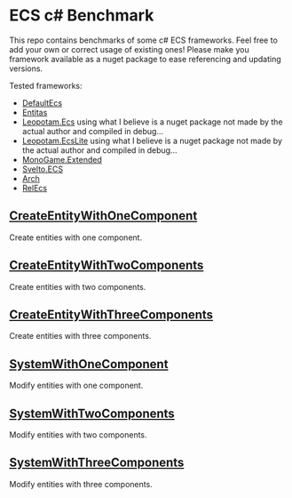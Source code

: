 # ECS c# Benchmark
This repo contains benchmarks of some c# ECS frameworks. Feel free to add your own or correct usage of existing ones! Please make you framework available as a nuget package to ease referencing and updating versions.

Tested frameworks:
- [DefaultEcs](https://github.com/Doraku/DefaultEcs)
- [Entitas](https://github.com/sschmid/Entitas-CSharp)
- [Leopotam.Ecs](https://github.com/Leopotam/ecs) using what I believe is a nuget package not made by the actual author and compiled in debug...
- [Leopotam.EcsLite](https://github.com/Leopotam/ecslite) using what I believe is a nuget package not made by the actual author and compiled in debug...
- [MonoGame.Extended](https://github.com/craftworkgames/MonoGame.Extended)
- [Svelto.ECS](https://github.com/sebas77/Svelto.ECS)
- [Arch](https://github.com/genaray/Arch)
- [RelEcs](https://github.com/Byteron/RelEcs)

## [CreateEntityWithOneComponent](results/Ecs.CSharp.Benchmark.CreateEntityWithOneComponent-report-github.md)
Create entities with one component.

## [CreateEntityWithTwoComponents](results/Ecs.CSharp.Benchmark.CreateEntityWithTwoComponents-report-github.md)
Create entities with two components.

## [CreateEntityWithThreeComponents](results/Ecs.CSharp.Benchmark.CreateEntityWithThreeComponents-report-github.md)
Create entities with three components.

## [SystemWithOneComponent](results/Ecs.CSharp.Benchmark.SystemWithOneComponent-report-github.md)
Modify entities with one component.

## [SystemWithTwoComponents](results/Ecs.CSharp.Benchmark.SystemWithTwoComponents-report-github.md)
Modify entities with two components.

## [SystemWithThreeComponents](results/Ecs.CSharp.Benchmark.SystemWithThreeComponents-report-github.md)
Modify entities with three components.